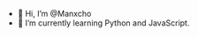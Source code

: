 - 👋 Hi, I’m @Manxcho
- 🌱 I’m currently learning Python and JavaScript.


<!---
Manxcho/Manxcho is a ✨ special ✨ repository because its `README.md` (this file) appears on your GitHub profile.
You can click the Preview link to take a look at your changes.
--->
